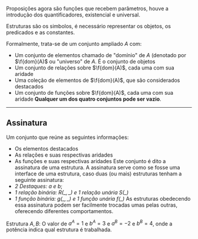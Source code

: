 Proposições agora são funções que recebem parâmetros, houve a introdução dos quantificadores, existencial e universal.

Estruturas são os simbolos, é necessário representar os objetos, os predicados e as constantes.

Formalmente, trata-se de um conjunto ampliado $A$ com:
- Um conjunto de elementos chamado de "domínio" de $A$ (denotado por $\f{dom}(A)$ ou "universo" de $A$. É o conjunto de objetos
- Um conjunto de relações sobre $\f{dom}(A)$, cada uma com sua aridade
- Uma coleção de elementos de $\f{dom}(A)$, que são considerados destacados
- Um conjunto de funções sobre $\f{dom}(A)$, cada uma com sua aridade
**Qualquer um dos quatro conjuntos pode ser vazio**.
___
## Assinatura
Um conjunto que reúne as seguintes informações:
- Os elementos destacados
- As relações e suas respectivas aridades
- As funções e suas respectivas aridades
Este conjunto é dito a assinatura de uma estrutura.
A assinatura serve como se fosse uma interface de uma estrutura, caso duas (ou mais) estruturas tenham a seguinte assinatura:
- *2 Destaques: $a$ e $b$*;
- *$1$ relação binária: $R(\_,\_)$ e $1$ relação unária $S(\_)$* 
- *$1$ função binária: $g(\_,\_)$ e $1$ função unária $f(\_)$* 
 As estruturas obedecendo essa assinatura podem ser facilmente trocadas umas pelas outras, oferecendo diferentes comportamentos.

Estrutura $A,B$:
O valor de $a^{A}= 1$ e $b^{A}=3$ e $a^{B}=-2$ e $b^{B}=4$, onde a potência indica qual estrutura é trabalhada.  